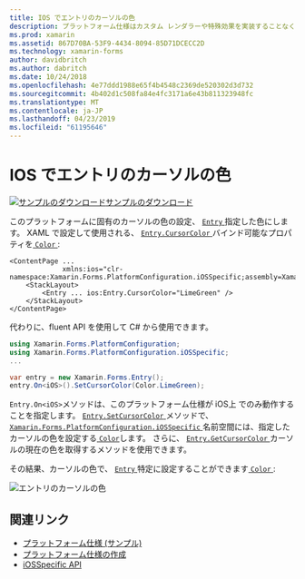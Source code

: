 ```yaml
---
title: IOS でエントリのカーソルの色
description: プラットフォーム仕様はカスタム レンダラーや特殊効果を実装することなく、特定のプラットフォームでのみ利用できる機能の使用を可能にします。 この記事では、エントリのカーソルの色の設定 iOS プラットフォームに固有の使用方法について説明します。
ms.prod: xamarin
ms.assetid: 867D70BA-53F9-4434-8094-85D71DCECC2D
ms.technology: xamarin-forms
author: davidbritch
ms.author: dabritch
ms.date: 10/24/2018
ms.openlocfilehash: 4e77ddd1988e65f4b4548c2369de520302d3d732
ms.sourcegitcommit: 4b402d1c508fa84e4fc3171a6e43b811323948fc
ms.translationtype: MT
ms.contentlocale: ja-JP
ms.lasthandoff: 04/23/2019
ms.locfileid: "61195646"
---
```

# <a name="entry-cursor-color-on-ios"></a>IOS でエントリのカーソルの色

[![サンプルのダウンロード](~/media/shared/download.png)サンプルのダウンロード](https://developer.xamarin.com/samples/xamarin-forms/userinterface/platformspecifics/)

このプラットフォームに固有のカーソルの色の設定、 [ `Entry` ](xref:Xamarin.Forms.Entry)指定した色にします。 XAML で設定して使用される、 [ `Entry.CursorColor` ](xref:Xamarin.Forms.PlatformConfiguration.iOSSpecific.Entry.CursorColorProperty)バインド可能なプロパティを[ `Color` ](xref:Xamarin.Forms.Color):

```xaml
<ContentPage ...
             xmlns:ios="clr-namespace:Xamarin.Forms.PlatformConfiguration.iOSSpecific;assembly=Xamarin.Forms.Core">
    <StackLayout>
        <Entry ... ios:Entry.CursorColor="LimeGreen" />
    </StackLayout>
</ContentPage>
```

代わりに、fluent API を使用して C# から使用できます。

```csharp
using Xamarin.Forms.PlatformConfiguration;
using Xamarin.Forms.PlatformConfiguration.iOSSpecific;
...

var entry = new Xamarin.Forms.Entry();
entry.On<iOS>().SetCursorColor(Color.LimeGreen);
```

`Entry.On<iOS>`メソッドは、このプラットフォーム仕様が iOS上 でのみ動作することを指定します。  [ `Entry.SetCursorColor` ](xref:Xamarin.Forms.PlatformConfiguration.iOSSpecific.Entry.SetCursorColor(Xamarin.Forms.IPlatformElementConfiguration{Xamarin.Forms.PlatformConfiguration.iOS,Xamarin.Forms.Entry},Xamarin.Forms.Color))メソッドで、 [ `Xamarin.Forms.PlatformConfiguration.iOSSpecific` ](xref:Xamarin.Forms.PlatformConfiguration.iOSSpecific)名前空間には、指定したカーソルの色を設定する[ `Color`](xref:Xamarin.Forms.Color)します。 さらに、 [ `Entry.GetCursorColor` ](xref:Xamarin.Forms.PlatformConfiguration.iOSSpecific.Entry.GetCursorColor(Xamarin.Forms.IPlatformElementConfiguration{Xamarin.Forms.PlatformConfiguration.iOS,Xamarin.Forms.Entry}))カーソルの現在の色を取得するメソッドを使用できます。

その結果、カーソルの色で、 [ `Entry` ](xref:Xamarin.Forms.Entry)特定に設定することができます[ `Color` ](xref:Xamarin.Forms.Color):

![](entry-cursor-color-images/entry-cursorcolor.png "エントリのカーソルの色")

## <a name="related-links"></a>関連リンク

- [プラットフォーム仕様 (サンプル)](https://developer.xamarin.com/samples/xamarin-forms/userinterface/platformspecifics/)
- [プラットフォーム仕様の作成](~/xamarin-forms/platform/platform-specifics/index.md#creating-platform-specifics)
- [iOSSpecific API](xref:Xamarin.Forms.PlatformConfiguration.iOSSpecific)

